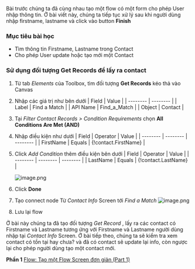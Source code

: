 Bài trước chúng ta đã cùng nhau tạo một flow có một form cho phép User nhập thông tin. Ở bài viết này, chúng ta tiếp tục xử lý sau khi người dùng nhập firstname, lastname và click vào button **Finish**
### Mục tiêu bài học
* Tìm thông tin Firstname, Lastname trong Contact
* Cho phép User update hoặc tạo mới một Contact
### Sử dụng đối tượng **Get Records** để lấy ra contact
1. Từ tab *Elements* của Toolbox, tìm đối tượng **Get Records** kéo thả vào Canvas
2. Nhập các giá trị như bên dưới
    | Field | Value |
    | -------- | -------- |
    | Label     | Find a Match     |
    | API Name     | Find_a_Match     |
    | Object     | Contact     |
3. Tại *Filter Contact Records > Condition Requirements* chọn **All Conditions Are Met (AND)**
4. Nhập điều kiện như dưới
    | Field | Operator | Value |
    | -------- | -------- | -------- |
    | FirstName      | Equals      | {!contact.FirstName}      | 
5. Click *Add Condition* thêm điều kiện bên dưới
    | Field | Operator | Value |
    | -------- | -------- | -------- |
    | LastName       | Equals      | {!contact.LastName}      | 
    
    ![image.png](https://images.viblo.asia/6584cc1c-1417-4002-9a38-b611e4be555b.png)
    
7. Click **Done**
8. Tạo connect node Từ *Contact Info* Screen tới *Find a Match*
    ![image.png](https://images.viblo.asia/9dedfdb2-ffe0-49fd-a2e7-d1cf99e28224.png)
9. Lưu lại flow

Ở bài này chúng ta đã tạo đối tượng *Get Record* , lấy ra các contact có Firstname và Lastname tương ứng với Firstname và Lastname người dùng nhập tại *Contact Info* Screen.
Ở bài tiếp theo, chúng ta sẽ kiểm tra xem contact có tồn tại hay chưa? và đã có contact sẽ update lại info, còn ngược lại cho phép người dùng tạo một contact mới.

**Phần 1** [Flow: Tạo một Flow Screen đơn giản (Part 1)](https://viblo.asia/p/flow-tao-mot-flow-screen-don-gian-part-1-naQZRBOjZvx)